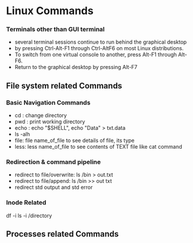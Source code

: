 # Linux Commands
### Terminals other than GUI terminal
- several terminal sessions continue to run behind the graphical desktop
- by pressing Ctrl-Alt-F1 through Ctrl-AltF6 on most Linux distributions.
- To switch from one virtual console to another, press Alt-F1 through Alt-F6. 
- Return to the graphical desktop by pressing Alt-F7


## File system related Commands
### Basic Navigation Commands
- cd : change directory
- pwd : print working directory
- echo : echo "$SHELL", echo "Data" > txt.data 
- ls -alh 
- file: file name_of_file to see details of file, its type
- less: less name_of_file to see contents of TEXT file like cat command


### Redirection & command pipeline
- redirect to file/overwrite: ls /bin > out.txt
- redirect to file/append: ls /bin >> out txt
- redirect std output and std error

### Inode Related
df -i
ls -i /directory

## Processes related Commands
